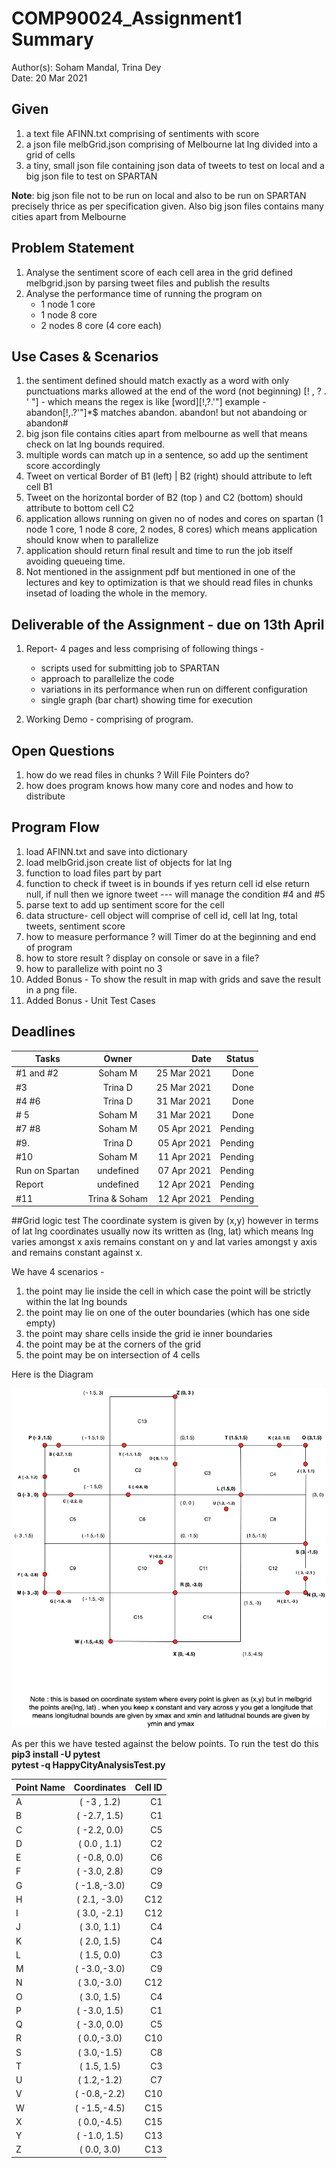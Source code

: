 # COMP90024_Assignment1 Summary
Author(s): Soham Mandal, Trina Dey  
Date: 20 Mar 2021


## Given
1. a text file AFINN.txt comprising of sentiments with score  
2. a json file melbGrid.json comprising of Melbourne lat lng divided into a grid of cells  
3. a tiny, small json file containing json data of tweets to test on local and a big json file to test on SPARTAN  

**Note**: big json file not to be run on local and also to be run on SPARTAN precisely thrice as per specification given. Also big json files contains many cities apart from Melbourne 

## Problem Statement  
1. Analyse the sentiment score of each cell area in the grid defined melbgrid.json by parsing tweet files and publish the results  
2. Analyse the performance time of running the program on  
    - 1 node 1 core
	- 1 node 8 core
	- 2 nodes 8 core (4 core each)

## Use Cases & Scenarios 
1. the sentiment defined should match exactly as a word with only punctuations marks allowed at the end of the word (not beginning) [! , ? . ' "] - which means the regex is like [word][!,?.'"] example - abandon[!,.?'"]*$ matches abandon. abandon! but not abandoing or abandon#
2. big json file contains cities apart from melbourne as well that means check on lat lng bounds required.
3. multiple words can match up in a sentence, so add up the sentiment score accordingly
4. Tweet on  vertical Border of B1 (left) | B2 (right) should attribute to left cell B1
5. Tweet on the horizontal border of B2 (top ) and C2 (bottom) should attribute to bottom cell C2
6. application allows running on given no of nodes and cores on spartan (1 node 1 core, 1 node 8 core, 2 nodes, 8 cores) which means application should know when to parallelize
7. application should return final result and time to run the job itself avoiding queueing time.
8. Not mentioned in the assignment pdf but mentioned in one of the lectures and key to optimization is that we should read files in chunks insetad of loading the whole in the memory.

## Deliverable of the Assignment - due on 13th April
1. Report- 4 pages and less comprising of following things -
    - scripts used for submitting job to SPARTAN
	- approach to parallelize the code
	- variations in its performance when run on different configuration
	- single graph (bar chart) showing time for execution  
	
2. Working Demo - comprising of program. 


## Open Questions
1. how do we read files in chunks ? Will File Pointers do?
2. how does program knows how many core and nodes and how to distribute

## Program Flow
1. load AFINN.txt and save into dictionary 
2. load melbGrid.json create list of objects for lat lng
3. function to load files part by part 
4. function to check if tweet is in bounds if yes return cell id else return null, if null then we ignore tweet --- will manage the condition #4 and #5
5. parse text to add up sentiment score for the cell 
6. data structure- cell object will comprise of cell id, cell lat lng, total tweets, sentiment score
7. how to measure performance ? will Timer do at the beginning and end of program
8. how to store result ? display on console or save in a file?
9. how to parallelize with point no 3
10. Added Bonus - To show the result in map with grids and save the result in a png file.
11. Added Bonus - Unit Test Cases 


## Deadlines
| Tasks          | Owner         | Date        | Status	|
| -------------- |:-------------:| -----------:|-------:|
| #1 and #2      | Soham M       | 25 Mar 2021 |Done	|
| #3             | Trina D       | 25 Mar 2021 |Done	|
| #4 	#6       | Trina D       | 31 Mar 2021 |Done	|
| # 5		 | Soham M       | 31 Mar 2021 |Done	|
| #7 #8          | Soham M       | 05 Apr 2021 |Pending	|
| #9.            | Trina D       | 05 Apr 2021 |Pending	|
| #10            | Soham M       | 11 Apr 2021 |Pending	|
| Run on Spartan | undefined     | 07 Apr 2021 |Pending	|
| Report         | undefined     | 12 Apr 2021 |Pending	|
| #11            | Trina & Soham | 12 Apr 2021 |Pending	|

##Grid logic test
The coordinate system is given by (x,y) however in terms of lat lng coordinates usually now its written as (lng, lat)
which means lng varies amongst x axis remains constant on y and lat varies amongst y axis and remains constant against x.

We have 4 scenarios - 
1. the  point may lie inside the cell in which case the point will be strictly within the lat lng bounds
2. the point may lie on one of the outer boundaries (which has one side empty)
3. the point may share cells inside the grid ie inner boundaries
4. the point may be at the corners of the grid
5. the point may be on intersection of 4 cells

Here is the Diagram

![diagram](grid_img_test.png)


As per this we have tested against the below points. To run the test do this   
**pip3 install -U pytest**   
**pytest -q HappyCityAnalysisTest.py**  


 
| Point Name    | Coordinates    |   Cell ID |
| ------------- |:--------------:| ---------:|
|   A           | ( -3 , 1.2)    |   C1      |
|   B           | ( -2.7, 1.5)   |   C1      |
|   C           | ( -2.2, 0.0)   |   C5      |
|   D           | ( 0.0 , 1.1)   |   C2      |
|   E           | ( -0.8, 0.0)   |   C6      |
|   F           | ( -3.0, 2.8)   |   C9      |
|   G           | ( -1.8,-3.0)   |   C9      |
|   H           | ( 2.1, -3.0)   |   C12     |
|   I           | ( 3.0, -2.1)   |   C12     |
|   J           | (  3.0, 1.1)   |   C4      |
|   K           | (  2.0, 1.5)   |   C4      |
|   L           | (  1.5, 0.0)   |   C3      |
|   M           | ( -3.0,-3.0)   |   C9      |
|   N           | (  3.0,-3.0)   |   C12     |
|   O           | (  3.0, 1.5)   |   C4      |
|   P           | ( -3.0, 1.5)   |   C1      |
|   Q           | ( -3.0, 0.0)   |   C5      |
|   R           | (  0.0,-3.0)   |   C10     |
|   S           | (  3.0,-1.5)   |   C8      |
|   T           | (  1.5, 1.5)   |   C3      |
|   U           | (  1.2,-1.2)   |   C7      |
|   V           | ( -0.8,-2.2)   |   C10     |
|   W           | ( -1.5,-4.5)   |   C15     |
|   X           | (  0.0,-4.5)   |   C15     |
|   Y           | ( -1.0, 1.5)   |   C13     |
|   Z           |  ( 0.0, 3.0)  |   C13     |

